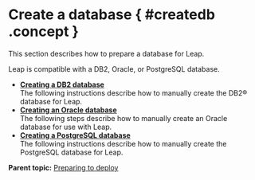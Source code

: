 # Create a database { #createdb .concept }

This section describes how to prepare a database for Leap.

Leap is compatible with a DB2, Oracle, or PostgreSQL database.

-   **[Creating a DB2 database](in_create_db2.md)**  
The following instructions describe how to manually create the DB2® database for Leap.
-   **[Creating an Oracle database](in_oracle_creating_db.md)**  
The following steps describe how to manually create an Oracle database for use with Leap.
-   **[Creating a PostgreSQL database](create_postgresql_db.md)**  
The following instructions describe how to manually create the PostgreSQL database for Leap.

**Parent topic:** [Preparing to deploy](in_prep.md)

